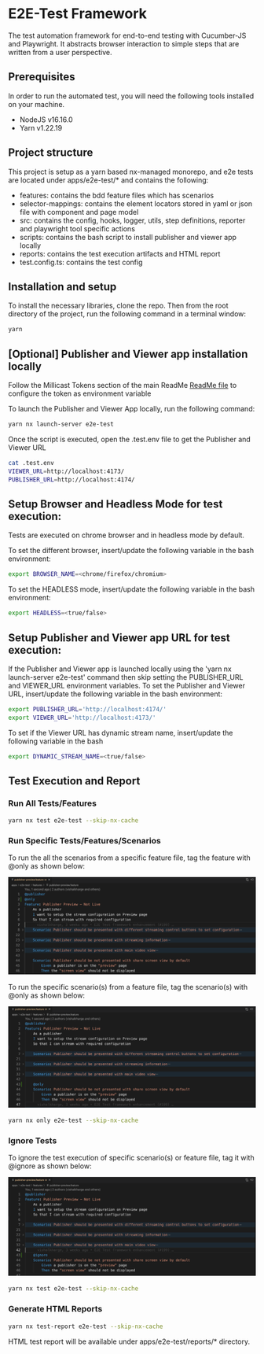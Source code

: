 # E2E-Test Framework

The test automation framework for end-to-end testing with Cucumber-JS and Playwright. It abstracts browser interaction to simple steps that are written from a user perspective.

## Prerequisites

In order to run the automated test, you will need the following tools installed on your machine.

- NodeJS v16.16.0
- Yarn v1.22.19

## Project structure

This project is setup as a yarn based nx-managed monorepo, and e2e tests are located under apps/e2e-test/\* and contains the following:

- features: contains the bdd feature files which has scenarios
- selector-mappings: contains the element locators stored in yaml or json file with component and page model
- src: contains the config, hooks, logger, utils, step definitions, reporter and playwright tool specific actions
- scripts: contains the bash script to install publisher and viewer app locally
- reports: contains the test execution artifacts and HTML report
- test.config.ts: contains the test config

## Installation and setup

To install the necessary libraries, clone the repo. Then from the root directory of the project, run the following command in a terminal window:

```bash
yarn
```

## [Optional] Publisher and Viewer app installation locally

Follow the Millicast Tokens section of the main ReadMe [ReadMe file](../../README.md) to configure the token as environment variable

To launch the Publisher and Viewer App locally, run the following command:

```bash
yarn nx launch-server e2e-test
```

Once the script is executed, open the .test.env file to get the Publisher and Viewer URL

```bash
cat .test.env
VIEWER_URL=http://localhost:4173/
PUBLISHER_URL=http://localhost:4174/
```

## Setup Browser and Headless Mode for test execution:

Tests are executed on chrome browser and in headless mode by default.

To set the different browser, insert/update the following variable in the bash environment:

```bash
export BROWSER_NAME=<chrome/firefox/chromium>
```

To set the HEADLESS mode, insert/update the following variable in the bash environment:

```bash
export HEADLESS=<true/false>
```

## Setup Publisher and Viewer app URL for test execution:

If the Publisher and Viewer app is launched locally using the 'yarn nx launch-server e2e-test' command then skip setting the PUBLISHER_URL and VIEWER_URL environment variables.
To set the Publisher and Viewer URL, insert/update the following variable in the bash environment:

```bash
export PUBLISHER_URL='http://localhost:4174/'
export VIEWER_URL='http://localhost:4173/'
```

To set if the Viewer URL has dynamic stream name, insert/update the following variable in the bash

```bash
export DYNAMIC_STREAM_NAME=<true/false>
```

## Test Execution and Report

### Run All Tests/Features

```bash
yarn nx test e2e-test --skip-nx-cache
```

### Run Specific Tests/Features/Scenarios

To run the all the scenarios from a specific feature file, tag the feature with @only as shown below:

![only-feature screenshot](../../docs/img/only-feature.png)

To run the specific scenario(s) from a feature file, tag the scenario(s) with @only as shown below:

![only-scenario screenshot](../../docs/img/only-scenario.png)

```bash
yarn nx only e2e-test --skip-nx-cache
```

### Ignore Tests

To ignore the test execution of specific scenario(s) or feature file, tag it with @ignore as shown below:

![ignore-scenario-feature screenshot](../../docs/img/ignore-scenario.png)

```bash
yarn nx test e2e-test --skip-nx-cache
```

### Generate HTML Reports

```bash
yarn nx test-report e2e-test --skip-nx-cache
```

HTML test report will be available under apps/e2e-test/reports/\* directory.
